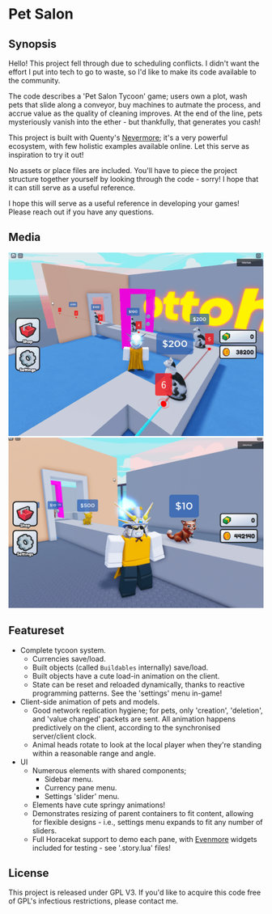 # Pet Salon

## Synopsis

Hello!
This project fell through due to scheduling conflicts. I didn't want the effort I put into tech to go to waste, so I'd like to make its code available to the community.

The code describes a 'Pet Salon Tycoon' game; users own a plot,
wash pets that slide along a conveyor, buy machines to autmate the process, and accrue value as the quality of cleaning improves. At the end of the line, pets mysteriously vanish into the ether - but thankfully, that generates you cash!

This project is built with Quenty's [Nevermore](https://github.com/Quenty/NevermoreEngine/); it's a very powerful ecosystem, with few holistic examples available online. Let this serve as inspiration to try it out!

No assets or place files are included. You'll have to piece the project structure together yourself by looking through the code - sorry! I hope that it can still serve as a useful reference.

I hope this will serve as a useful reference in developing your games! Please reach out if you have any questions.

## Media

![Cats on a conveyor belt. As each cat passes through the washing gate, its value doubles.](/.github/media/cat_army.gif)
![Cats on a conveyor belt. One cat is coloured gold, as it is a higher tier than the rest of the pets.](/.github/media/pet_tiers.png)

## Featureset

- Complete tycoon system.
  - Currencies save/load.
  - Built objects (called `Buildables` internally) save/load.
  - Built objects have a cute load-in animation on the client.
  - State can be reset and reloaded dynamically, thanks to reactive programming patterns. See the 'settings' menu in-game!
- Client-side animation of pets and models.
  - Good network replication hygiene; for pets, only 'creation', 'deletion', and 'value changed' packets are sent. All animation happens predictively on the client, according to the synchronised server/client clock.
  - Animal heads rotate to look at the local player when they're standing within a reasonable range and angle.
- UI
  - Numerous elements with shared components;
    - Sidebar menu.
    - Currency pane menu.
    - Settings 'slider' menu.
  - Elements have cute springy animations!
  - Demonstrates resizing of parent containers to fit content, allowing for flexible designs - i.e., settings menu expands to fit any number of sliders.
  - Full Horacekat support to demo each pane, with [Evenmore](https://github.com/OttoHatt/evenmore) widgets included for testing - see '.story.lua' files!

## License

This project is released under GPL V3. If you'd like to acquire this code free of GPL's infectious restrictions, please contact me.